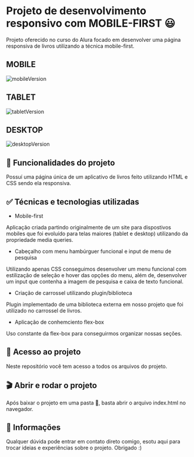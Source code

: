 # Projeto de desenvolvimento responsivo com MOBILE-FIRST 😃

Projeto oferecido no curso do Alura focado em desenvolver uma página responsiva de livros utilizando a técnica mobile-first.

## MOBILE

![mobileVersion](https://github.com/joaohcorrales/AluraBooks/assets/90198535/b85ae828-01aa-4fb5-8798-f0d5166c319b)

## TABLET

![tabletVersion](https://github.com/joaohcorrales/AluraBooks/assets/90198535/887747af-c209-4669-b7f5-f5627b4c5c83)

## DESKTOP

![desktopVersion](https://github.com/joaohcorrales/AluraBooks/assets/90198535/fdf5d33f-7159-48bc-9f1d-2020618d1e96)

## 🔨 Funcionalidades do projeto

Possuí uma página única de um aplicativo de livros feito utilizando HTML e CSS sendo ela responsiva.

## ✅ Técnicas e tecnologias utilizadas

- Mobile-first

Aplicação criada partindo originalmente de um site para dispostivos mobiles que foi evoluído para telas maiores (tablet e desktop) utilizando da propriedade media queries.

- Cabeçalho com menu hambúrguer funcional e input de menu de pesquisa

Utilizando apenas CSS conseguimos desenvolver um menu funcional com estilização de seleção e hover das opções do menu, além de, desenvolver um input que contenha a imagem de pesquisa e caixa de texto funcional.

- Criação de carrossel utilizando plugin/biblioteca

Plugin implementado de uma biblioteca externa em nosso projeto que foi utilizado no carrossel de livros.

- Aplicação de conhemciento flex-box

Uso constante da flex-box para conseguirmos organizar nossas seções.

## 📁 Acesso ao projeto

Neste repositório você tem acesso a todos os arquivos do projeto.

## 🎬 Abrir e rodar o projeto

Após baixar o projeto em uma pasta 📁, basta abrir o arquivo index.html no navegador.

## 🚩 Informações

Qualquer dúvida pode entrar em contato direto comigo, esotu aqui para trocar ideias e experiências sobre o projeto. Obrigado :)